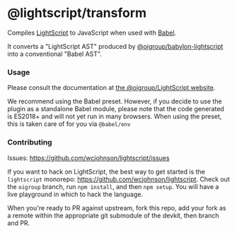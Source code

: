 # @lightscript/transform

Compiles [LightScript](http://wcjohnson.github.io/lightscript) to JavaScript when used with [Babel](http://babeljs.io).

It converts a "LightScript AST" produced by [@oigroup/babylon-lightscript](https://github.com/wcjohnson/babylon-lightscript/tree/oigroup)
into a conventional "Babel AST".

### Usage

Please consult the documentation at [the @oigroup/LightScript website](http://wcjohnson.github.io/lightscript).

We recommend using the Babel preset. However, if you decide to use the plugin as a standalone Babel module, please note that the code generated is ES2018+ and will not yet run in many browsers. When using the preset, this is taken care of for you via `@babel/env`

### Contributing

Issues: https://github.com/wcjohnson/lightscript/issues

If you want to hack on LightScript, the best way to get started is the `lightscript` monorepo: https://github.com/wcjohnson/lightscript. Check out the `oigroup` branch, run `npm install`, and then `npm setup`. You will have a live playground in which to hack the language.

When you're ready to PR against upstream, fork this repo, add your fork as a remote within the appropriate git submodule of the devkit, then branch and PR.
